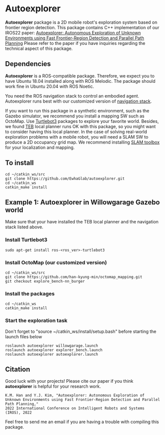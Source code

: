 # Autoexplorer
**Autoexplorer** package is a 2D mobile robot's exploration system based on frontier region detection.
This package contains C++ implementation of our IROS22 paper: [Autoexplorer: Autonomous Exploration of Unknown Environments using Fast Frontier-Region Detection and Parallel Path Planning](http://graphics.ewha.ac.kr/autoexplorer/)
Please refer to the paper if you have inquiries regarding the technical aspect of this package.

## Dependencies

**Autoexplorer** is a ROS-compatible package. Therefore, we expect you to have Ubuntu 18.04 installed along with ROS Melodic.
The package should work fine in Ubuntu 20.04 with ROS Noetic.

You need the ROS navigation stack to control an embodied agent. 
Autoexplorer runs best with our customized version of [navigation stack](https://github.com/han-kyung-min/navigation).  

If you want to run this package in a synthetic environment, such as the Gazebo simulator, we recommend you install a mapping SW such as
OctoMap. Use [Turtlebot3](https://github.com/ROBOTIS-GIT/turtlebot3) packages to explore your favorite world. 
Besides, we found [TEB](https://github.com/rst-tu-dortmund/teb_local_planner) local planner runs OK with this package, so you might want to consider having this local planner.
In the case of solving real-world exploration problems with a mobile robot, you will need a SLAM SW to produce a 2D occupancy grid map. 
We recommend installing [SLAM toolbox](https://github.com/SteveMacenski/slam_toolbox) for your localization and mapping.

## To install
```
cd ~/catkin_ws/src
git clone https://github.com/EwhaGlab/autoexplorer.git
cd ~/catkin_ws
catkin_make install
```


## Example 1: Autoexplorer in Willowgarage Gazebo world

Make sure that your have installed the TEB local planner and the navigation stack listed above.

### Install Turtlebot3 
```
sudo apt-get install ros-<ros_ver>-turtlebot3
```
### Install OctoMap (our customized version)
```
cd ~/catkin_ws/src
git clone https://github.com/han-kyung-min/octomap_mapping.git
git checkout explore_bench-nn_burger
```
### Install the packages
```
cd ~/catkin_ws
catkin_make install
```
### Start the exploration task
Don't forget to "source ~/catkin_ws/install/setup.bash" before starting the launch files below
```
roslaunch autoexplorer willowgarage.launch
roslaunch autoexplorer explorer_bench.launch
roslaunch autoexplorer autoexplorer.launch
```

## Citation
Good luck with your projects! Please cite our paper if you think **autoexplorer** is helpful for your research work.

```
K.M. Han and Y.J. Kim, "Autoexplorer: Autonomous Exploration of Unknown Environments using Fast Frontier-Region Detection and Parallel Path Planning," 
2022 International Conference on Intelligent Robots and Systems (IROS), 2022
```

Feel free to send me an email if you are having a trouble with compiling this package.
